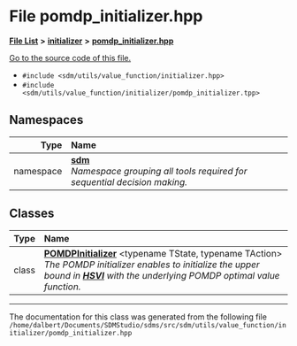 
<NavBar active_item_id="2"/>

# File pomdp\_initializer.hpp


[**File List**](files.md) **>** [**initializer**](dir_8f297180fb36cffec7cf6cc452bb4d2e.md) **>** [**pomdp\_initializer.hpp**](pomdp__initializer_8hpp.md)

[Go to the source code of this file.](pomdp__initializer_8hpp_source.md)



* `#include <sdm/utils/value_function/initializer.hpp>`
* `#include <sdm/utils/value_function/initializer/pomdp_initializer.tpp>`









## Namespaces

| Type | Name |
| ---: | :--- |
| namespace | [**sdm**](namespacesdm.md) <br>_Namespace grouping all tools required for sequential decision making._  |

## Classes

| Type | Name |
| ---: | :--- |
| class | [**POMDPInitializer**](classsdm_1_1POMDPInitializer.md) &lt;typename TState, typename TAction&gt;<br>_The POMDP initializer enables to initialize the upper bound in_ [_**HSVI**_](classsdm_1_1HSVI.md) _with the underlying POMDP optimal value function._ |














------------------------------
The documentation for this class was generated from the following file `/home/dalbert/Documents/SDMStudio/sdms/src/sdm/utils/value_function/initializer/pomdp_initializer.hpp`